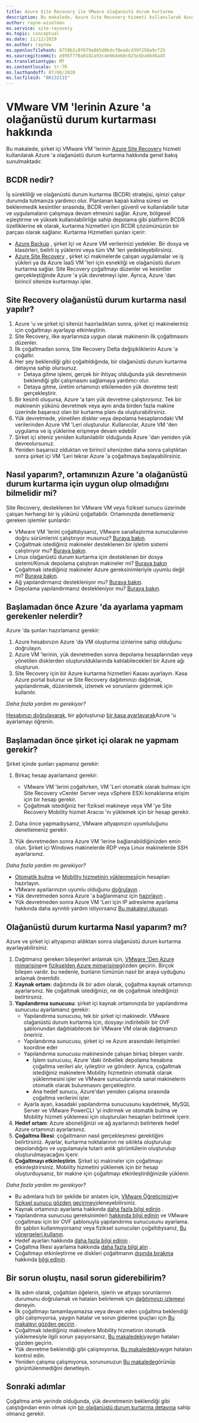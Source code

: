 ```yaml
---
title: Azure Site Recovery ile VMware olağanüstü durum kurtarma
description: Bu makalede, Azure Site Recovery hizmeti kullanılarak Azure 'a VMware VM 'lerinin olağanüstü durum kurtarma konusuna genel bakış sunulmaktadır.
author: rayne-wiselman
ms.service: site-recovery
ms.topic: conceptual
ms.date: 11/12/2019
ms.author: raynew
ms.openlocfilehash: 6759b2c0f679a865d0bdcf8ea8cd39f258a9cf25
ms.sourcegitcommit: e995f770a0182a93c4e664e60c025e5ba66d6a45
ms.translationtype: MT
ms.contentlocale: tr-TR
ms.lasthandoff: 07/08/2020
ms.locfileid: "86132115"
---
```

# <a name="about-disaster-recovery-of-vmware-vms-to-azure"></a>VMware VM 'lerinin Azure 'a olağanüstü durum kurtarması hakkında

Bu makalede, şirket içi VMware VM 'lerinin [Azure Site Recovery](site-recovery-overview.md) hizmeti kullanılarak Azure 'a olağanüstü durum kurtarma hakkında genel bakış sunulmaktadır.

## <a name="what-is-bcdr"></a>BCDR nedir?

İş sürekliliği ve olağanüstü durum kurtarma (BCDR) stratejisi, işinizi çalışır durumda tutmanıza yardımcı olur. Planlanan kapalı kalma süresi ve beklenmedik kesintiler sırasında, BCDR verileri güvenli ve kullanılabilir tutar ve uygulamaların çalışmaya devam etmesini sağlar. Azure, bölgesel eşleştirme ve yüksek kullanılabilirliğe sahip depolama gibi platform BCDR özelliklerine ek olarak, kurtarma hizmetleri için BCDR çözümünüzün bir parçası olarak sağlanır. Kurtarma Hizmetleri şunları içerir: 

- [Azure Backup](../backup/backup-overview.md) , şirket Içi ve Azure VM verilerinizi yedekler. Bir dosya ve klasörleri, belirli iş yüklerini veya tüm VM 'leri yedekleyebilirsiniz. 
- [Azure Site Recovery](site-recovery-overview.md) , şirket içi makinelerde çalışan uygulamalar ve iş yükleri ya da Azure IaaS VM 'leri için esnekliği ve olağanüstü durum kurtarma sağlar. Site Recovery çoğaltmayı düzenler ve kesintiler gerçekleştiğinde Azure 'a yük devretmeyi işler. Ayrıca, Azure 'dan birincil sitenize kurtarmayı işler. 

## <a name="how-does-site-recovery-do-disaster-recovery"></a>Site Recovery olağanüstü durum kurtarma nasıl yapılır?

1. Azure 'u ve şirket içi sitenizi hazırladıktan sonra, şirket içi makineleriniz için çoğaltmayı ayarlayıp etkinleştirin.
2. Site Recovery, ilke ayarlarınıza uygun olarak makinenin ilk çoğaltmasını düzenler.
3. İlk çoğaltmadan sonra, Site Recovery Delta değişikliklerini Azure 'a çoğaltır. 
4. Her şey beklendiği gibi çoğaltıldığında, bir olağanüstü durum kurtarma detayına sahip olursunuz.
    - Detaya gitme işlemi, gerçek bir ihtiyaç olduğunda yük devretmenin beklendiği gibi çalışmasını sağlamaya yardımcı olur.
    - Detaya gitme, üretim ortamınızı etkilemeden yük devretme testi gerçekleştirir.
5. Bir kesinti oluşursa, Azure 'a tam yük devretme çalıştırırsınız. Tek bir makinenin yükünü devretmek veya aynı anda birden fazla makine üzerinde başarısız olan bir kurtarma planı da oluşturabilirsiniz.
6. Yük devretmede, yönetilen diskler veya depolama hesaplarındaki VM verilerinden Azure VM 'Leri oluşturulur. Kullanıcılar, Azure VM 'den uygulama ve iş yüklerine erişmeye devam edebilir
7. Şirket içi siteniz yeniden kullanılabilir olduğunda Azure 'dan yeniden yük devreolursunuz.
8. Yeniden başarısız olduktan ve birincil sitenizden daha sonra çalıştıktan sonra şirket içi VM 'Leri tekrar Azure 'a çoğaltmaya başlayabilirsiniz.


## <a name="how-do-i-know-if-my-environment-is-suitable-for-disaster-recovery-to-azure"></a>Nasıl yaparım?, ortamınızın Azure 'a olağanüstü durum kurtarma için uygun olup olmadığını bilmelidir mi?

Site Recovery, desteklenen bir VMware VM veya fiziksel sunucu üzerinde çalışan herhangi bir iş yükünü çoğaltabilir. Ortamınızda denetlemeniz gereken işlemler şunlardır:

- VMware VM 'lerini çoğaltdıysanız, VMware sanallaştırma sunucularının doğru sürümlerini çalıştırıyor musunuz? [Buraya bakın](vmware-physical-azure-support-matrix.md#on-premises-virtualization-servers).
- Çoğaltmak istediğiniz makineler desteklenen bir işletim sistemi çalıştırıyor mu? [Buraya bakın](vmware-physical-azure-support-matrix.md#replicated-machines).
- Linux olağanüstü durum kurtarma için desteklenen bir dosya sistemi/Konuk depolama çalıştıran makineler mi? [Buraya bakın](vmware-physical-azure-support-matrix.md#linux-file-systemsguest-storage)
- Çoğaltmak istediğiniz makineler Azure gereksinimleriyle uyumlu değil mi? [Buraya bakın](vmware-physical-azure-support-matrix.md#azure-vm-requirements).
- Ağ yapılandırmanız destekleniyor mu? [Buraya bakın](vmware-physical-azure-support-matrix.md#network).
- Depolama yapılandırmanız destekleniyor mu? [Buraya bakın](vmware-physical-azure-support-matrix.md#storage).


## <a name="what-do-i-need-to-set-up-in-azure-before-i-start"></a>Başlamadan önce Azure 'da ayarlama yapmam gerekenler nelerdir?

Azure 'da şunları hazırlamanız gerekir:

1. Azure hesabınızın Azure 'da VM oluşturma izinlerine sahip olduğunu doğrulayın.
2. Azure VM 'lerinin, yük devretmeden sonra depolama hesaplarından veya yönetilen disklerden oluşturulduklarında katılabilecekleri bir Azure ağı oluşturun.
3. Site Recovery için bir Azure kurtarma hizmetleri Kasası ayarlayın. Kasa Azure portal bulunur ve Site Recovery dağıtımınızı dağıtmak, yapılandırmak, düzenlemek, izlemek ve sorunlarını gidermek için kullanılır.

*Daha fazla yardım mı gerekiyor?*

[Hesabınızı doğrulayarak](tutorial-prepare-azure.md#verify-account-permissions), bir [ağ](tutorial-prepare-azure.md#set-up-an-azure-network)oluşturup [bir kasa ayarlayarak](tutorial-prepare-azure.md#create-a-recovery-services-vault)Azure 'u ayarlamayı öğrenin.



## <a name="what-do-i-need-to-set-up-on-premises-before-i-start"></a>Başlamadan önce şirket içi olarak ne yapmam gerekir?

Şirket içinde şunları yapmanız gerekir:

1. Birkaç hesap ayarlamanız gerekir:

    - VMware VM 'lerini çoğaltırken, VM 'Leri otomatik olarak bulması için Site Recovery vCenter Server veya vSphere ESXi konaklarına erişim için bir hesap gerekir.
    - Çoğaltmak istediğiniz her fiziksel makineye veya VM 'ye Site Recovery Mobility hizmet Aracısı 'nı yüklemek için bir hesap gerekir.

2. Daha önce yapmadıysanız, VMware altyapınızın uyumluluğunu denetlemeniz gerekir.
3. Yük devretmeden sonra Azure VM 'lerine bağlanabildiğinizden emin olun. Şirket içi Windows makinelerde RDP veya Linux makinelerde SSH ayarlarsınız.

*Daha fazla yardım mı gerekiyor?*
- [Otomatik bulma](vmware-azure-tutorial-prepare-on-premises.md#prepare-an-account-for-automatic-discovery) ve [Mobility hizmetinin yüklenmesi](vmware-azure-tutorial-prepare-on-premises.md#prepare-an-account-for-mobility-service-installation)için hesapları hazırlayın.
- VMware ayarlarınızın uyumlu olduğunu [doğrulayın](vmware-azure-tutorial-prepare-on-premises.md#check-vmware-requirements) .
- Yük devretmeden sonra Azure 'a bağlanmanız için [hazırlayın](vmware-azure-tutorial-prepare-on-premises.md#prepare-to-connect-to-azure-vms-after-failover) .
- Yük devretmeden sonra Azure VM 'Leri için IP adresleme ayarlama hakkında daha ayrıntılı yardım istiyorsanız [Bu makaleyi okuyun](concepts-on-premises-to-azure-networking.md).

## <a name="how-do-i-set-up-disaster-recovery"></a>Olağanüstü durum kurtarma Nasıl yaparım? mı?

Azure ve şirket içi altyapınızı aldıktan sonra olağanüstü durum kurtarma ayarlayabilirsiniz.

1. Dağıtmanız gereken bileşenleri anlamak için, [VMware 'Den Azure mimarisine](vmware-azure-architecture.md)ve [fizikselden Azure mimarisine](physical-azure-architecture.md)gözden geçirin. Birçok bileşen vardır. bu nedenle, bunların tümünün nasıl bir araya uyduğunu anlamak önemlidir.
2. **Kaynak ortam**: dağıtımda ilk bir adım olarak, çoğaltma kaynak ortamınızı ayarlarsınız. Ne çoğaltmak istediğinizi, ne de çoğaltmak istediğinizi belirtirsiniz.
3. **Yapılandırma sunucusu**: şirket içi kaynak ortamınızda bir yapılandırma sunucusu ayarlamanız gerekir:
    - Yapılandırma sunucusu, tek bir şirket içi makinedir. VMware olağanüstü durum kurtarma için, dosyayı indirilebilir bir OVF şablonundan dağıtılabilecek bir VMware VM olarak dağıtmanızı öneririz.
    - Yapılandırma sunucusu, şirket içi ve Azure arasındaki iletişimleri koordine eder
    - Yapılandırma sunucusu makinesinde çalışan birkaç bileşen vardır.
        - İşlem sunucusu, Azure 'daki önbellek depolama hesabına çoğaltma verileri alır, iyileştirir ve gönderir. Ayrıca, çoğaltmak istediğiniz makinelere Mobility hizmetinin otomatik olarak yüklenmesini işler ve VMware sunucularında sanal makinelerin otomatik olarak bulunmasını gerçekleştirir.
        - Ana hedef sunucu, Azure'dan yeniden çalışma sırasında çoğaltma verilerini işler.
    - Ayarla ayarı, kasadaki yapılandırma sunucusunu kaydetmek, MySQL Server ve VMware PowerCLI 'yi indirmek ve otomatik bulma ve Mobility hizmeti yüklemesi için oluşturulan hesapları belirtmek içerir.
4. **Hedef ortam**: Azure aboneliğinizi ve ağ ayarlarınızı belirterek hedef Azure ortamınızı ayarlarsınız.
5. **Çoğaltma İlkesi**: çoğaltmanın nasıl gerçekleşmesi gerektiğini belirtirsiniz. Ayarlar, kurtarma noktalarının ne sıklıkta oluşturulup depolandığını ve uygulamayla tutarlı anlık görüntülerin oluşturulup oluşturulmayacağını içerir.
6. **Çoğaltmayı etkinleştirin**. Şirket içi makineler için çoğaltmayı etkinleştirirsiniz. Mobility hizmetini yüklemek için bir hesap oluşturduysanız, bir makine için çoğaltmayı etkinleştirdiğinizde yüklenir. 

*Daha fazla yardım mı gerekiyor?*

- Bu adımlara hızlı bir şekilde bir anlatım için, [VMware Öğreticimizi](vmware-azure-tutorial.md)ve [fiziksel sunucu gözden geçirmeyi](physical-azure-disaster-recovery.md)deneyebilirsiniz.
- Kaynak ortamınızı ayarlama hakkında [daha fazla bilgi edinin](vmware-azure-set-up-source.md) .
- Yapılandırma sunucusu gereksinimleri [hakkında bilgi edinin](vmware-azure-deploy-configuration-server.md) ve VMware çoğaltması için bir OVF şablonuyla yapılandırma sunucusunu ayarlama. Bir şablon kullanmıyorsanız veya fiziksel sunucuları çoğaltdıysanız, [Bu yönergeleri kullanın](physical-azure-set-up-source.md#set-up-the-source-environment).
- Hedef ayarları hakkında [daha fazla bilgi edinin](vmware-azure-set-up-target.md) .
- Çoğaltma İlkesi ayarlama hakkında [daha fazla bilgi alın](vmware-azure-set-up-replication.md) .
- Çoğaltmayı etkinleştirme ve diskleri çoğaltmanın [dışında bırakma](vmware-azure-exclude-disk.md) hakkında [bilgi edinin](vmware-azure-enable-replication.md) .


## <a name="something-went-wrong-how-do-i-troubleshoot"></a>Bir sorun oluştu, nasıl sorun giderebilirim?

- İlk adım olarak, çoğaltılan öğelerin, işlerin ve altyapı sorunlarının durumunu doğrulamak ve hataları belirlemek için [dağıtımınızı izlemeyi](site-recovery-monitor-and-troubleshoot.md) deneyin.
- İlk çoğaltmayı tamamlayamazsa veya devam eden çoğaltma beklendiği gibi çalışmıyorsa, yaygın hatalar ve sorun giderme ipuçları için [Bu makaleyi gözden geçirin](vmware-azure-troubleshoot-replication.md) .
- Çoğaltmak istediğiniz makinelere Mobility hizmetinin otomatik yüklemesiyle ilgili sorun yaşıyorsanız, [Bu makaledeki](vmware-azure-troubleshoot-push-install.md)yaygın hataları gözden geçirin.
- Yük devretme beklendiği gibi çalışmıyorsa, [Bu makaledeki](site-recovery-failover-to-azure-troubleshoot.md)yaygın hataları kontrol edin.
- Yeniden çalışma çalışmıyorsa, sorununuzun [Bu makalede](vmware-azure-troubleshoot-failback-reprotect.md)görünüp görüntülenmediğini denetleyin.



## <a name="next-steps"></a>Sonraki adımlar

Çoğaltma artık yerinde olduğunda, yük devretmenin beklendiği gibi çalıştığından emin olmak için [bir olağanüstü durum kurtarma detayına](tutorial-dr-drill-azure.md) sahip olmanız gerekir. 
